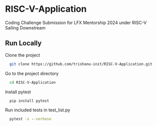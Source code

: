 # RISC-V-Application
Coding Challenge Submission for LFX Mentorship 2024 under RISC-V Sailing Downstream

## Run Locally

Clone the project

```bash
  git clone https://github.com/trishanu-init/RISC-V-Application.git
```

Go to the project directory

```bash
  cd RISC-V-Application
```
Install pytest

```cmd
  pip install pytest
```
Run included tests in test_list.py
```cmd
  pytest -s --verbose
```